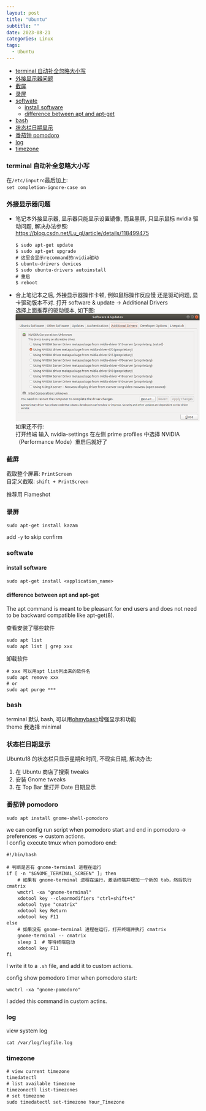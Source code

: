 ```yaml
---
layout: post
title: "Ubuntu"
subtitle: ""
date: 2023-08-21
categories: Linux
tags:
  - Ubuntu
---
```


- [terminal 自动补全忽略大小写](#terminal-自动补全忽略大小写)
- [外接显示器问题](#外接显示器问题)
- [截屏](#截屏)
- [录屏](#录屏)
- [softwate](#softwate)
  - [install software](#install-software)
  - [difference between apt and apt-get](#difference-between-apt-and-apt-get)
- [bash](#bash)
- [状态栏日期显示](#状态栏日期显示)
- [番茄钟 pomodoro](#番茄钟-pomodoro)
- [log](#log)
- [timezone](#timezone)

### terminal 自动补全忽略大小写

在`/etc/inputrc`最后加上:  
`set completion-ignore-case on`

### 外接显示器问题

- 笔记本外接显示器, 显示器只能显示设置镜像, 而且黑屏, 只显示鼠标
  nvidia 驱动问题, 解决办法参照: <https://blog.csdn.net/Lu_gl/article/details/118499475>
  ```shell
  $ sudo apt-get update
  $ sudo apt-get upgrade
  # 这里会显示recommand的nvidia驱动
  $ ubuntu-drivers devices
  $ sudo ubuntu-drivers autoinstall
  # 重启
  $ reboot
  ```
- 合上笔记本之后, 外接显示器操作卡顿, 例如鼠标操作反应慢
  还是驱动问题, 显卡驱动版本不对. 打开 software & update -> Additional Drivers  
  选择上面推荐的驱动版本, 如下图:  
  <img src="/images/posts/gpu_driver.png">  
  如果还不行:  
  打开终端 输入 nvidia-settings
  在左侧 prime profiles 中选择 NVIDIA（Performance Mode）重启后就好了

### 截屏

截取整个屏幕: `PrintScreen`  
自定义截取: `shift + PrintScreen`

推荐用 Flameshot

<a id="markdown-录屏" name="录屏"></a>

### 录屏

```shell
sudo apt-get install kazam
```

add `-y` to skip confirm

### softwate

#### install software

```shell
sudo apt-get install <application_name>
```

#### difference between apt and apt-get

The apt command is meant to be pleasant for end users and does not need
to be backward compatible like apt-get(8).

查看安装了哪些软件

```shell
sudo apt list
sudo apt list | grep xxx
```

卸载软件

```shell
# xxx 可以用apt list列出来的软件名
sudo apt remove xxx
# or
sudo apt purge ***
```

### bash

terminal 默认 bash, 可以用[ohmybash](https://github.com/ohmybash/oh-my-bash)增强显示和功能  
theme 我选择 minimal

<a id="markdown-状态栏日期显示" name="状态栏日期显示"></a>

### 状态栏日期显示

Ubuntu18 的状态栏只显示星期和时间, 不现实日期, 解决办法:

1. 在 Ubuntu 商店了搜索 tweaks
2. 安装 Gnome tweaks
3. 在 Top Bar 里打开 Date 日期显示

### 番茄钟 pomodoro

```shell
sudo apt install gnome-shell-pomodoro
```

we can config run script when pomodoro start and end in pomodoro -> preferences -> custom actions.  
I config execute tmux when pomodoro end:

```shell
#!/bin/bash

# 判断是否有 gnome-terminal 进程在运行
if [ -n "$GNOME_TERMINAL_SCREEN" ]; then
    # 如果有 gnome-terminal 进程在运行，激活终端并增加一个新的 tab，然后执行 cmatrix
    wmctrl -xa "gnome-terminal"
    xdotool key --clearmodifiers "ctrl+shift+t"
    xdotool type "cmatrix"
    xdotool key Return
    xdotool key F11
else
    # 如果没有 gnome-terminal 进程在运行，打开终端并执行 cmatrix
    gnome-terminal -- cmatrix
    sleep 1  # 等待终端启动
    xdotool key F11
fi
```

I write it to a `.sh` file, and add it to custom actions.

config show pomodoro timer when pomodoro start:

```shell
wmctrl -xa "gnome-pomodoro"
```

I added this command in custom actins.

### log

view system log

```shell
cat /var/log/logfile.log
```

### timezone

```shell
# view current timezone
timedatectl
# list available timezone
timezonectl list-timezones
# set timezone
sudo timedatectl set-timezone Your_Timezone
```
